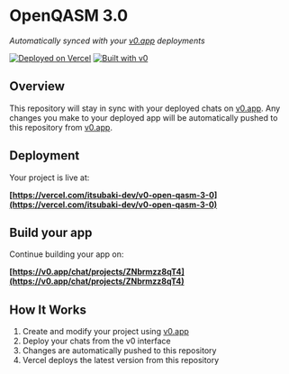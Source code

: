 # OpenQASM 3.0

*Automatically synced with your [v0.app](https://v0.app) deployments*

[![Deployed on Vercel](https://img.shields.io/badge/Deployed%20on-Vercel-black?style=for-the-badge&logo=vercel)](https://vercel.com/itsubaki-dev/v0-open-qasm-3-0)
[![Built with v0](https://img.shields.io/badge/Built%20with-v0.app-black?style=for-the-badge)](https://v0.app/chat/projects/ZNbrmzz8qT4)

## Overview

This repository will stay in sync with your deployed chats on [v0.app](https://v0.app).
Any changes you make to your deployed app will be automatically pushed to this repository from [v0.app](https://v0.app).

## Deployment

Your project is live at:

**[https://vercel.com/itsubaki-dev/v0-open-qasm-3-0](https://vercel.com/itsubaki-dev/v0-open-qasm-3-0)**

## Build your app

Continue building your app on:

**[https://v0.app/chat/projects/ZNbrmzz8qT4](https://v0.app/chat/projects/ZNbrmzz8qT4)**

## How It Works

1. Create and modify your project using [v0.app](https://v0.app)
2. Deploy your chats from the v0 interface
3. Changes are automatically pushed to this repository
4. Vercel deploys the latest version from this repository